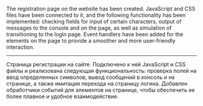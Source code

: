 The registration page on the website has been created. JavaScript and CSS files have been connected to it, and the following functionality has been implemented: checking fields for input of certain characters, output of messages to the console and on the page, as well as simulation of transitioning to the login page. Event handlers have been added for the elements on the page to provide a smoother and more user-friendly interaction.

---

Страница регистрации на сайте. Подключено к ней JavaScript и CSS файлы и реализована следующая функциональность: проверка полей на ввод определенных символов, вывод сообщений в консоль и на странице, а также имитация перехода на страницу логина. Добавлен обработчики событий для элементов на странице, чтобы обеспечить ее более плавное и удобное взаимодействие.
